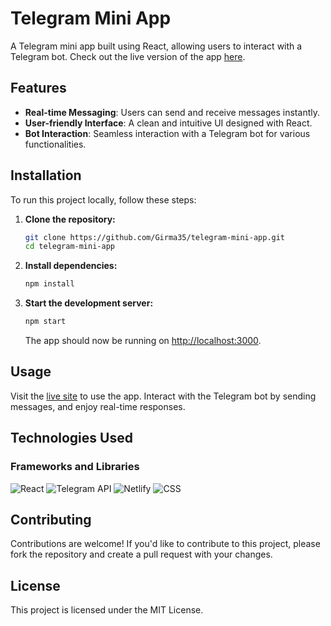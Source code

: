 # Telegram Mini App

A Telegram mini app built using React, allowing users to interact with a Telegram bot. Check out the live version of the app [here](https://ethiocollection.netlify.app/).

## Features

- **Real-time Messaging**: Users can send and receive messages instantly.
- **User-friendly Interface**: A clean and intuitive UI designed with React.
- **Bot Interaction**: Seamless interaction with a Telegram bot for various functionalities.

## Installation

To run this project locally, follow these steps:

1. **Clone the repository:**

   ```bash
   git clone https://github.com/Girma35/telegram-mini-app.git
   cd telegram-mini-app
   ```

2. **Install dependencies:**

   ```bash
   npm install
   ```

3. **Start the development server:**

   ```bash
   npm start
   ```

   The app should now be running on [http://localhost:3000](http://localhost:3000).

## Usage

Visit the [live site](https://ethiocollection.netlify.app/) to use the app. Interact with the Telegram bot by sending messages, and enjoy real-time responses.

## Technologies Used

### Frameworks and Libraries
![React](https://img.shields.io/badge/React-20232A?style=for-the-badge&logo=react&logoColor=61DAFB)
![Telegram API](https://img.shields.io/badge/Telegram-2CA5E0?style=for-the-badge&logo=telegram&logoColor=white)
![Netlify](https://img.shields.io/badge/Netlify-00C7B7?style=for-the-badge&logo=netlify&logoColor=white)
![CSS](https://img.shields.io/badge/CSS-1572B6?style=for-the-badge&logo=css3&logoColor=white)

## Contributing

Contributions are welcome! If you'd like to contribute to this project, please fork the repository and create a pull request with your changes.

## License

This project is licensed under the MIT License.
